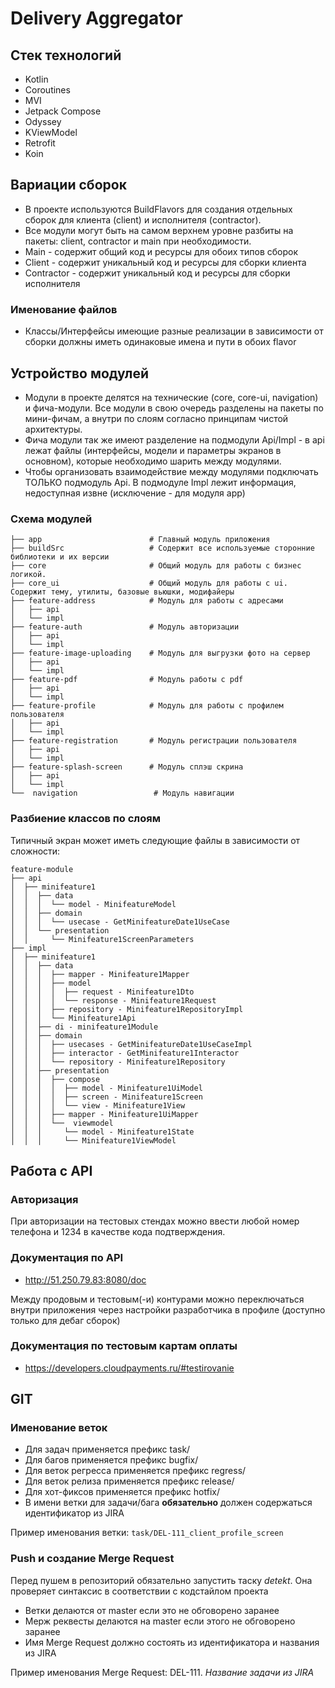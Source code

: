 # Delivery Aggregator

## Стек технологий

* Kotlin
* Coroutines
* MVI
* Jetpack Compose
* Odyssey
* KViewModel
* Retrofit
* Koin

## Вариации сборок

* В проекте используются BuildFlavors для создания отдельных сборок для клиента (client) и исполнителя (contractor).
* Все модули могут быть на самом верхнем уровне разбиты на пакеты: client, contractor и main при необходимости.
* Main - содержит общий код и ресурсы для обоих типов сборок
* Client - содержит уникальный код и ресурсы для сборки клиента
* Contractor - содержит уникальный код и ресурсы для сборки исполнителя

### Именование файлов

* Классы/Интерфейсы имеющие разные реализации в зависимости от сборки должны иметь одинаковые имена и пути в обоих
  flavor

## Устройство модулей

* Модули в проекте делятся на технические (core, core-ui, navigation) и фича-модули. Все модули в свою очередь
  разделены на пакеты по мини-фичам, а внутри по слоям согласно принципам чистой архитектуры.
* Фича модули так же имеют разделение на подмодули Api/Impl - в api лежат файлы (интерфейсы, модели и параметры
  экранов в основном), которые необходимо шарить между модулями.
* Чтобы организовать взаимодействие между модулями подключать ТОЛЬКО подмодуль Api. В подмодуле Impl лежит информация,
  недоступная извне (исключение - для модуля app)

### Схема модулей

```
├── app                        # Главный модуль приложения
├── buildSrc                   # Содержит все используемые сторонние библиотеки и их версии
├── core                       # Общий модуль для работы с бизнес логикой. 
├── core_ui                    # Общий модуль для работы с ui. Содержит тему, утилиты, базовые вьюшки, модифайеры
├── feature-address            # Модуль для работы с адресами
│   ├── api                    
│   └── impl      
├── feature-auth               # Модуль авторизации
│   ├── api                    
│   └── impl    
├── feature-image-uploading    # Модуль для выгрузки фото на сервер
│   ├── api                    
│   └── impl    
├── feature-pdf                # Модуль работы с pdf
│   ├── api                    
│   └── impl    
├── feature-profile            # Модуль для работы с профилем пользователя
│   ├── api                    
│   └── impl    
├── feature-registration       # Модуль регистрации пользователя
│   ├── api                    
│   └── impl    
├── feature-splash-screen      # Модуль сплэш скрина
│   ├── api                    
│   └── impl     
└──  navigation                 # Модуль навигации
```

### Разбиение классов по слоям

Типичный экран может иметь следующие файлы в зависимости от сложности:

```
feature-module
├── api 
│  ├── minifeature1
│  │  ├── data                 
│  │  │  └── model - MinifeatureModel             
│  │  ├── domain                 
│  │  │  └── usecase - GetMinifeatureDate1UseCase                 
│  │  └── presentation   
│  │     └── Minifeature1ScreenParameters                 
├── impl   
│  ├── minifeature1
│  │  ├── data
│  │  │  ├── mapper - Minifeature1Mapper
│  │  │  ├── model
│  │  │  │  ├── request - Minifeature1Dto
│  │  │  │  └── response - Minifeature1Request
│  │  │  ├── repository - Minifeature1RepositoryImpl
│  │  │  └── Minifeature1Api
│  │  ├── di - minifeature1Module
│  │  ├── domain
│  │  │  ├── usecases - GetMinifeatureDate1UseCaseImpl
│  │  │  ├── interactor - GetMinifeature1Interactor
│  │  │  └── repository - Minifeature1Repository
│  │  ├── presentation
│  │  │  ├── compose 
│  │  │  │  ├── model - Minifeature1UiModel
│  │  │  │  ├── screen - Minifeature1Screen
│  │  │  │  └── view - Minifeature1View
│  │  │  ├── mapper - Minifeature1UiMapper
│  │  │  └──  viewmodel
│  │  │     └── model - Minifeature1State
│  │  │     └── Minifeature1ViewModel
```

## Работа с API

### Авторизация

При авторизации на тестовых стендах можно ввести любой номер телефона и 1234 в качестве кода подтверждения.

### Документация по API

* http://51.250.79.83:8080/doc

Между продовым и тестовым(-и) контурами можно переключаться внутри приложения через настройки разработчика в профиле 
(доступно только для дебаг сборок)

### Документация по тестовым картам оплаты

* https://developers.cloudpayments.ru/#testirovanie

## GIT

### Именование веток

* Для задач применяется префикс task/
* Для багов применяется префикс bugfix/
* Для веток регресса применяется префикс regress/
* Для веток релиза применяется префикс release/
* Для хот-фиксов применяется префикс hotfix/
* В имени ветки для задачи/бага **обязательно** должен содержаться идентификатор из JIRA

Пример именования ветки: `task/DEL-111_client_profile_screen`

### Push и создание Merge Request

Перед пушем в репозиторий обязательно запустить таску *detekt*. Она проверяет синтаксис в соответствии с
кодстайлом проекта

* Ветки делаются от master если это не обговорено заранее
* Мерж реквесты делаются на master если этого не обговорено заранее
* Имя Merge Request должно состоять из идентификатора и названия из JIRA

Пример именования Merge Request: DEL-111. *Название задачи из JIRA*
